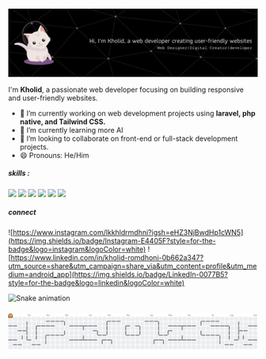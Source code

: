 ![Kholid](image/banner.png)

I'm **Kholid**, a passionate web developer focusing on building responsive and user-friendly websites.

- 🔭 I’m currently working on web development projects using **laravel, php native, and Tailwind CSS.**
- 🌱 I’m currently learning more AI 
- 👯 I’m looking to collaborate on front-end or full-stack development projects.
- 😄 Pronouns: He/Him

##### skills :
<img src="https://img.shields.io/badge/PHP-777BB4?style=for-the-badge&logo=php&logoColor=white" /> <img src="https://img.shields.io/badge/Python-FFD43B?style=for-the-badge&logo=python&logoColor=blue" /> <img src="https://img.shields.io/badge/HTML5-E34F26?style=for-the-badge&logo=html5&logoColor=white" /> <img src="https://img.shields.io/badge/Dart-0175C2?style=for-the-badge&logo=dart&logoColor=white" /> <img src="https://img.shields.io/badge/Laravel-FF2D20?style=for-the-badge&logo=laravel&logoColor=white" /> <img src="https://img.shields.io/badge/Flutter-02569B?style=for-the-badge&logo=flutter&logoColor=white" />

##### connect
![https://www.instagram.com/lkkhldrmdhni?igsh=eHZ3NjBwdHp1cWN5](https://img.shields.io/badge/Instagram-E4405F?style=for-the-badge&logo=instagram&logoColor=white) ![https://www.linkedin.com/in/kholid-romdhoni-0b662a347?utm_source=share&utm_campaign=share_via&utm_content=profile&utm_medium=android_app](https://img.shields.io/badge/LinkedIn-0077B5?style=for-the-badge&logo=linkedin&logoColor=white)


<img src="https://raw.githubusercontent.com/BisaKomat/BisaKomat/output/snake.svg" alt="Snake animation" />

###

<picture>
  <source media="(prefers-color-scheme: dark)" srcset="https://raw.githubusercontent.com/BisaKomat/BisaKomat/output/pacman-contribution-graph-dark.svg">
  <source media="(prefers-color-scheme: light)" srcset="https://raw.githubusercontent.com/BisaKomat/BisaKomat/output/pacman-contribution-graph.svg">
  <img alt="pacman contribution graph" src="https://raw.githubusercontent.com/BisaKomat/BisaKomat/output/pacman-contribution-graph.svg">
</picture>

###
